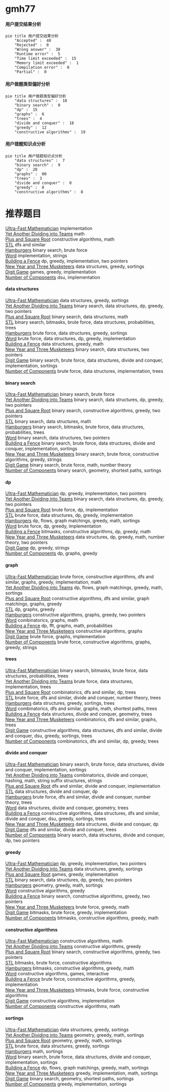 # gmh77
<!-- tabs:start -->
#### **用户提交结果分析**

```mermaid
pie title 用户提交结果分析
    "Accepted" :  40
    "Rejected" :  0
    "Wrong answer" :  38
    "Runtime error" :  5
    "Time limit exceeded" :  15
    "Memory limit exceeded" :  1
    "Compilation error" :  0
    "Partial" :  0
```
#### **用户做题类型偏好分析**

```mermaid
pie title 用户做题类型偏好分析
    "data structures" :  18
    "binary search" :  0
    "dp" :  15
    "graphs" :  6
    "trees" :  4
    "divide and conquer" :  18
    "greedy" :  12
    "constructive algorithms" :  19
```
#### **用户错题知识点分析**

```mermaid
pie title 用户错题知识点分析
    "data structures" :  7
    "binary search" :  9
    "dp" :  20
    "graphs" :  00
    "trees" :  3
    "divide and conquer" :  0
    "greedy" :  8
    "constructive algorithms" :  8
```
<!-- tabs:end -->
# 推荐题目
[Ultra-Fast Mathematician](http://codeforces.com/problemset/problem/61/A)		implementation		  
[Yet Another Dividing into Teams](http://codeforces.com/problemset/problem/1249/A)		math		  
[Plus and Square Root](https://codeforces.com/contest/716/problem/C)		constructive algorithms,
                        math		  
[STL](http://codeforces.com/problemset/problem/190/C)		dfs and similar		  
[Hamburgers](http://codeforces.com/problemset/problem/371/C)		binary search,
                        brute force		  
[Word](http://codeforces.com/problemset/problem/59/A)		implementation,
                        strings		  
[Building a Fence](http://codeforces.com/problemset/problem/1469/C)		dp,
                        greedy,
                        implementation,
                        two pointers		  
[New Year and Three Musketeers](http://codeforces.com/problemset/problem/611/E)		data structures,
                        greedy,
                        sortings		  
[Digit Game](http://codeforces.com/problemset/problem/1419/A)		games,
                        greedy,
                        implementation		  
[Number of Components](http://codeforces.com/problemset/problem/1303/F)		dsu,
                        implementation		  
<!-- tabs:start -->
#### **data structures**
[Ultra-Fast Mathematician](http://codeforces.com/problemset/problem/611/E)		data structures,
                        greedy,
                        sortings		  
[Yet Another Dividing into Teams](http://codeforces.com/problemset/problem/1492/C)		binary search,
                        data structures,
                        dp,
                        greedy,
                        two pointers		  
[Plus and Square Root](http://codeforces.com/problemset/problem/1490/G)		binary search,
                        data structures,
                        math		  
[STL](http://codeforces.com/problemset/problem/1479/D)		binary search,
                        bitmasks,
                        brute force,
                        data structures,
                        probabilities,
                        trees		  
[Hamburgers](http://codeforces.com/problemset/problem/1497/A)		brute force,
                        data structures,
                        greedy,
                        sortings		  
[Word](http://codeforces.com/problemset/problem/1491/C)		brute force,
                        data structures,
                        dp,
                        greedy,
                        implementation		  
[Building a Fence](http://codeforces.com/problemset/problem/1492/B)		data structures,
                        greedy,
                        math		  
[New Year and Three Musketeers](http://codeforces.com/problemset/problem/1436/E)		binary search,
                        data structures,
                        two pointers		  
[Digit Game](http://codeforces.com/problemset/problem/1461/D)		binary search,
                        brute force,
                        data structures,
                        divide and conquer,
                        implementation,
                        sortings		  
[Number of Components](http://codeforces.com/problemset/problem/1511/C)		brute force,
                        data structures,
                        implementation,
                        trees		  
#### **binary search**
[Ultra-Fast Mathematician](http://codeforces.com/problemset/problem/371/C)		binary search,
                        brute force		  
[Yet Another Dividing into Teams](http://codeforces.com/problemset/problem/1492/C)		binary search,
                        data structures,
                        dp,
                        greedy,
                        two pointers		  
[Plus and Square Root](http://codeforces.com/problemset/problem/1463/D)		binary search,
                        constructive algorithms,
                        greedy,
                        two pointers		  
[STL](http://codeforces.com/problemset/problem/1490/G)		binary search,
                        data structures,
                        math		  
[Hamburgers](http://codeforces.com/problemset/problem/1479/D)		binary search,
                        bitmasks,
                        brute force,
                        data structures,
                        probabilities,
                        trees		  
[Word](http://codeforces.com/problemset/problem/1436/E)		binary search,
                        data structures,
                        two pointers		  
[Building a Fence](http://codeforces.com/problemset/problem/1461/D)		binary search,
                        brute force,
                        data structures,
                        divide and conquer,
                        implementation,
                        sortings		  
[New Year and Three Musketeers](http://codeforces.com/problemset/problem/1493/C)		binary search,
                        brute force,
                        constructive algorithms,
                        greedy,
                        strings		  
[Digit Game](http://codeforces.com/problemset/problem/1487/D)		binary search,
                        brute force,
                        math,
                        number theory		  
[Number of Components](http://codeforces.com/problemset/problem/1486/B)		binary search,
                        geometry,
                        shortest paths,
                        sortings		  
#### **dp**
[Ultra-Fast Mathematician](http://codeforces.com/problemset/problem/1469/C)		dp,
                        greedy,
                        implementation,
                        two pointers		  
[Yet Another Dividing into Teams](http://codeforces.com/problemset/problem/1492/C)		binary search,
                        data structures,
                        dp,
                        greedy,
                        two pointers		  
[Plus and Square Root](https://codeforces.com/contest/1457/problem/C)		brute force,
                        dp,
                        implementation		  
[STL](http://codeforces.com/problemset/problem/1491/C)		brute force,
                        data structures,
                        dp,
                        greedy,
                        implementation		  
[Hamburgers](http://codeforces.com/problemset/problem/1437/C)		dp,
                        flows,
                        graph matchings,
                        greedy,
                        math,
                        sortings		  
[Word](http://codeforces.com/problemset/problem/1499/B)		brute force,
                        dp,
                        greedy,
                        implementation		  
[Building a Fence](http://codeforces.com/problemset/problem/1491/D)		bitmasks,
                        constructive algorithms,
                        dp,
                        greedy,
                        math		  
[New Year and Three Musketeers](http://codeforces.com/problemset/problem/1497/E1)		data structures,
                        dp,
                        greedy,
                        math,
                        number theory,
                        two pointers		  
[Digit Game](http://codeforces.com/problemset/problem/1466/C)		dp,
                        greedy,
                        strings		  
[Number of Components](http://codeforces.com/problemset/problem/1476/C)		dp,
                        graphs,
                        greedy		  
#### **graph**
[Ultra-Fast Mathematician](http://codeforces.com/problemset/problem/1487/C)		brute force,
                        constructive algorithms,
                        dfs and similar,
                        graphs,
                        greedy,
                        implementation,
                        math		  
[Yet Another Dividing into Teams](http://codeforces.com/problemset/problem/1437/C)		dp,
                        flows,
                        graph matchings,
                        greedy,
                        math,
                        sortings		  
[Plus and Square Root](http://codeforces.com/problemset/problem/1470/D)		constructive algorithms,
                        dfs and similar,
                        graph matchings,
                        graphs,
                        greedy		  
[STL](http://codeforces.com/problemset/problem/1476/C)		dp,
                        graphs,
                        greedy		  
[Hamburgers](http://codeforces.com/problemset/problem/1304/D)		constructive algorithms,
                        graphs,
                        greedy,
                        two pointers		  
[Word](http://codeforces.com/problemset/problem/1475/C)		combinatorics,
                        graphs,
                        math		  
[Building a Fence](http://codeforces.com/problemset/problem/553/E)		dp,
                        fft,
                        graphs,
                        math,
                        probabilities		  
[New Year and Three Musketeers](http://codeforces.com/problemset/problem/1495/C)		constructive algorithms,
                        graphs		  
[Digit Game](http://codeforces.com/problemset/problem/1510/K)		brute force,
                        graphs,
                        implementation		  
[Number of Components](http://codeforces.com/problemset/problem/1511/D)		brute force,
                        constructive algorithms,
                        graphs,
                        greedy,
                        strings		  
#### **trees**
[Ultra-Fast Mathematician](http://codeforces.com/problemset/problem/1479/D)		binary search,
                        bitmasks,
                        brute force,
                        data structures,
                        probabilities,
                        trees		  
[Yet Another Dividing into Teams](http://codeforces.com/problemset/problem/1511/C)		brute force,
                        data structures,
                        implementation,
                        trees		  
[Plus and Square Root](http://codeforces.com/problemset/problem/1499/F)		combinatorics,
                        dfs and similar,
                        dp,
                        trees		  
[STL](http://codeforces.com/problemset/problem/1491/E)		brute force,
                        dfs and similar,
                        divide and conquer,
                        number theory,
                        trees		  
[Hamburgers](http://codeforces.com/problemset/problem/1466/D)		data structures,
                        greedy,
                        sortings,
                        trees		  
[Word](http://codeforces.com/problemset/problem/1495/D)		combinatorics,
                        dfs and similar,
                        graphs,
                        math,
                        shortest paths,
                        trees		  
[Building a Fence](http://codeforces.com/problemset/problem/1303/G)		data structures,
                        divide and conquer,
                        geometry,
                        trees		  
[New Year and Three Musketeers](http://codeforces.com/problemset/problem/1454/E)		combinatorics,
                        dfs and similar,
                        graphs,
                        trees		  
[Digit Game](http://codeforces.com/problemset/problem/1494/D)		constructive algorithms,
                        data structures,
                        dfs and similar,
                        divide and conquer,
                        dsu,
                        greedy,
                        sortings,
                        trees		  
[Number of Components](http://codeforces.com/problemset/problem/1292/C)		combinatorics,
                        dfs and similar,
                        dp,
                        greedy,
                        trees		  
#### **divide and conquer**
[Ultra-Fast Mathematician](http://codeforces.com/problemset/problem/1461/D)		binary search,
                        brute force,
                        data structures,
                        divide and conquer,
                        implementation,
                        sortings		  
[Yet Another Dividing into Teams](http://codeforces.com/problemset/problem/1466/G)		combinatorics,
                        divide and conquer,
                        hashing,
                        math,
                        string suffix structures,
                        strings		  
[Plus and Square Root](http://codeforces.com/problemset/problem/1490/D)		dfs and similar,
                        divide and conquer,
                        implementation		  
[STL](https://codeforces.com/contest/1483/problem/C)		data structures,
                        divide and conquer,
                        dp		  
[Hamburgers](http://codeforces.com/problemset/problem/1491/E)		brute force,
                        dfs and similar,
                        divide and conquer,
                        number theory,
                        trees		  
[Word](http://codeforces.com/problemset/problem/1303/G)		data structures,
                        divide and conquer,
                        geometry,
                        trees		  
[Building a Fence](http://codeforces.com/problemset/problem/1494/D)		constructive algorithms,
                        data structures,
                        dfs and similar,
                        divide and conquer,
                        dsu,
                        greedy,
                        sortings,
                        trees		  
[New Year and Three Musketeers](http://codeforces.com/problemset/problem/1482/E)		data structures,
                        divide and conquer,
                        dp		  
[Digit Game](http://codeforces.com/problemset/problem/566/C)		dfs and similar,
                        divide and conquer,
                        trees		  
[Number of Components](http://codeforces.com/problemset/problem/1428/F)		binary search,
                        data structures,
                        divide and conquer,
                        dp,
                        two pointers		  
#### **greedy**
[Ultra-Fast Mathematician](http://codeforces.com/problemset/problem/1469/C)		dp,
                        greedy,
                        implementation,
                        two pointers		  
[Yet Another Dividing into Teams](http://codeforces.com/problemset/problem/611/E)		data structures,
                        greedy,
                        sortings		  
[Plus and Square Root](http://codeforces.com/problemset/problem/1419/A)		games,
                        greedy,
                        implementation		  
[STL](http://codeforces.com/problemset/problem/1492/C)		binary search,
                        data structures,
                        dp,
                        greedy,
                        two pointers		  
[Hamburgers](https://codeforces.com/contest/1496/problem/C)		geometry,
                        greedy,
                        math,
                        sortings		  
[Word](http://codeforces.com/problemset/problem/1493/A)		constructive algorithms,
                        greedy		  
[Building a Fence](http://codeforces.com/problemset/problem/1463/D)		binary search,
                        constructive algorithms,
                        greedy,
                        two pointers		  
[New Year and Three Musketeers](http://codeforces.com/problemset/problem/1462/C)		brute force,
                        greedy,
                        math		  
[Digit Game](http://codeforces.com/problemset/problem/1494/B)		bitmasks,
                        brute force,
                        greedy,
                        implementation		  
[Number of Components](http://codeforces.com/problemset/problem/1492/D)		bitmasks,
                        constructive algorithms,
                        greedy,
                        math		  
#### **constructive algorithms**
[Ultra-Fast Mathematician](https://codeforces.com/contest/716/problem/C)		constructive algorithms,
                        math		  
[Yet Another Dividing into Teams](http://codeforces.com/problemset/problem/1493/A)		constructive algorithms,
                        greedy		  
[Plus and Square Root](http://codeforces.com/problemset/problem/1463/D)		binary search,
                        constructive algorithms,
                        greedy,
                        two pointers		  
[STL](https://codeforces.com/contest/1456/problem/B)		bitmasks,
                        brute force,
                        constructive algorithms		  
[Hamburgers](http://codeforces.com/problemset/problem/1492/D)		bitmasks,
                        constructive algorithms,
                        greedy,
                        math		  
[Word](https://codeforces.com/contest/1504/problem/D)		constructive algorithms,
                        games,
                        interactive		  
[Building a Fence](https://codeforces.com/contest/1483/problem/A)		brute force,
                        constructive algorithms,
                        greedy,
                        implementation		  
[New Year and Three Musketeers](https://codeforces.com/contest/1457/problem/D)		bitmasks,
                        brute force,
                        constructive algorithms		  
[Digit Game](http://codeforces.com/problemset/problem/1513/A)		constructive algorithms,
                        implementation		  
[Number of Components](http://codeforces.com/problemset/problem/1473/C)		constructive algorithms,
                        math		  
#### **sortings**
[Ultra-Fast Mathematician](http://codeforces.com/problemset/problem/611/E)		data structures,
                        greedy,
                        sortings		  
[Yet Another Dividing into Teams](https://codeforces.com/contest/1496/problem/C)		geometry,
                        greedy,
                        math,
                        sortings		  
[Plus and Square Root](http://codeforces.com/problemset/problem/1495/A)		geometry,
                        greedy,
                        math,
                        sortings		  
[STL](http://codeforces.com/problemset/problem/1497/A)		brute force,
                        data structures,
                        greedy,
                        sortings		  
[Hamburgers](http://codeforces.com/problemset/problem/1427/A)		math,
                        sortings		  
[Word](http://codeforces.com/problemset/problem/1461/D)		binary search,
                        brute force,
                        data structures,
                        divide and conquer,
                        implementation,
                        sortings		  
[Building a Fence](http://codeforces.com/problemset/problem/1437/C)		dp,
                        flows,
                        graph matchings,
                        greedy,
                        math,
                        sortings		  
[New Year and Three Musketeers](http://codeforces.com/problemset/problem/1473/A)		greedy,
                        implementation,
                        math,
                        sortings		  
[Digit Game](http://codeforces.com/problemset/problem/1486/B)		binary search,
                        geometry,
                        shortest paths,
                        sortings		  
[Number of Components](http://codeforces.com/problemset/problem/1480/B)		greedy,
                        implementation,
                        sortings		  
<!-- tabs:end -->
